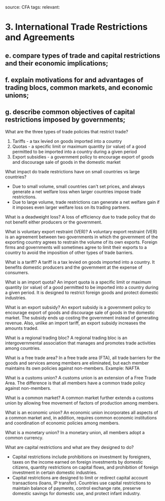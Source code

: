 source: CFA
tags: 
relevant: 

# 3. International Trade Restrictions and Agreements

## e. compare types of trade and capital restrictions and their economic implications;
## f. explain motivations for and advantages of trading blocs, common markets, and economic unions;
## g. describe common objectives of capital restrictions imposed by governments;

What are the three types of trade policies that restrict trade?
1. Tariffs - a tax levied on goods imported into a country
2. Quotas - a specific limit or maximum quantity (or value) of a good permitted to be imported into a country during a given period
3. Export subsidies - a government policy to encourage export of goods and discourage sale of goods in the domestic market

What impact do trade restrictions have on small countries vs large countries?
- Due to small volume, small countries can't set prices, and always generate a net welfare loss when larger countries impose trade restrictions.
- Due to large volume, trade restrictions can generate a net welfare gain if it imposes even larger welfare loss on its trading partners.

What is a deadweight loss?
A loss of efficiency due to trade policy that do not benefit either producers or the government.

What is voluntary export restraint (VER)?
A voluntary export restraint (VER) is an agreement between two governments in which the government of the exporting country agrees to restrain the volume of its own exports. Foreign firms and governments will sometimes agree to limit their exports to a country to avoid the imposition of other types of trade barriers.

What is a tariff?
A tariff is a tax levied on goods imported into a country. It benefits domestic producers and the government at the expense of consumers.

What is an import quota?
An import quota is a specific limit or maximum quantity (or value) of a good permitted to be imported into a country during a given period. It is designed to restrict foreign goods and protect domestic industries.

What is an export subsidy?
An export subsidy is a government policy to encourage export of goods and discourage sale of goods in the domestic market. The subsidy ends up costing the government instead of generating revenue. Also, unlike an import tariff, an export subsidy increases the amounts traded.

What is a regional trading bloc?
A regional trading bloc is an intergovernmental association that manages and promotes trade activities among countries.

What is a free trade area?
In a free trade area (FTA), all trade barriers for the goods and services among members are eliminated, but each member maintains its own policies against non-members. Example: NAFTA

What is a customs union?
A customs union is an extension of a Free Trade Area. The difference is that all members have a common trade policy against non-members.

What is a common market?
A common market further extends a customs union by allowing free movement of factors of production among members.

What is an economic union?
An economic union incorporates all aspects of a common market and, in addition, requires common economic institutions and coordination of economic policies among members.

What is a monetary union?
In a monetary union, all members adopt a common currency.

What are capital restrictions and what are they designed to do?
- Capital restrictions include prohibitions on investment by foreigners, taxes on the income earned on foreign investments by domestic citizens, quantity restrictions on capital flows, and prohibition of foreign investment in certain domestic industries.
- Capital restrictions are designed to limit or redirect capital account transactions (loans, IP transfer). Countries use capital restrictions to maintain balance of payments, control exchange rate, preserve domestic savings for domestic use, and protect infant industry.

